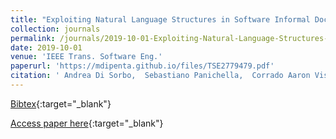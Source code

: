 ```yaml
---
title: "Exploiting Natural Language Structures in Software Informal Documentation"
collection: journals
permalink: /journals/2019-10-01-Exploiting-Natural-Language-Structures-in-Software-Informal-Documentation
date: 2019-10-01
venue: 'IEEE Trans. Software Eng.'
paperurl: 'https://mdipenta.github.io/files/TSE2779479.pdf'
citation: ' Andrea Di Sorbo,  Sebastiano Panichella,  Corrado Aaron Visaggio,  Massimiliano Di Penta,  Gerardo Canfora,  Harald Gall, &quot;Exploiting Natural Language Structures in Software Informal Documentation.&quot; IEEE Trans. Software Eng., 2019.'
---
```

[Bibtex](https://dblp.org/rec/journals/ese/DasPM20.bib){:target="_blank"}

[Access paper here](https://mdipenta.github.io/files/TSE2779479.pdf){:target="_blank"}
